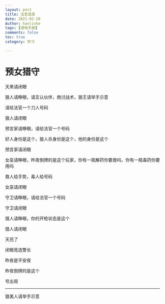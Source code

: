 ```yaml
---
layout: post
title: 法官语录
date: 2021-02-20
Author: hanlinhe 
tags: [游戏手册]
comments: false
toc: true
category: 学习

---
```


 

# 预女猎守

天黑请闭眼

狼人请睁眼，请互认伙伴，商讨战术，狼王请举手示意

请给法官一个刀人号码

狼人请闭眼

预言家请睁眼，请给法官一个号码

好人身份是这个，狼人杀身份是这个，他的身份是这个

预言家请闭眼

女巫请睁眼，昨夜倒牌的是这个玩家，你有一瓶解药你要救吗，你有一瓶毒药你要用吗

救人给手势，毒人给号码

女巫请闭眼

守卫请睁眼，请给法官一个号码

守卫请闭眼

猎人请睁眼，你的开枪状态是这个

猎人请闭眼

天亮了

闭眼竞选警长

昨夜是平安夜

昨夜倒牌的是这个

号出局



-------------------------------------

狼美人请举手示意



